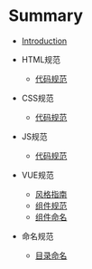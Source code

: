 # Summary

- [Introduction](README.md)
- HTML规范
  - [代码规范](html/code.md)

- CSS规范
  - [代码规范](css/code.md)

- JS规范
  - [代码规范](js/code.md)

- VUE规范
  - [风格指南](https://cn.vuejs.org/v2/style-guide/)
  - [组件规范](vue/component.md)
  - [组件命名](vue/naming.md)

- 命名规范
  - [目录命名](naming/catalogue.md)

<style>
  #carbonads {
    display: none;
  }
</style>